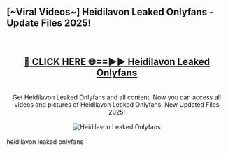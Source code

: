 <h2>[~Viral Videos~] Heidilavon Leaked Onlyfans - Update Files 2025!</h2>
<br>
<div align="center">
<h2><a href="https://betterlinks.top/A2PfLJ" rel="nofollow">🔴 CLICK HERE 🌐==►► Heidilavon Leaked Onlyfans</a></h2>
<br>
Get Heidilavon Leaked Onlyfans and all content. Now you can access all videos and pictures of Heidilavon Leaked Onlyfans. New Updated Files 2025!
<br>
<br>
<a href="https://betterlinks.top/A2PfLJ" rel="nofollow" data-target="animated-image.originalLink"><img src="https://i.ibb.co.com/WyWwxjT/player-gif2.gif" alt="Heidilavon Leaked Onlyfans" style="max-width: 100%; display: inline-block;" data-target="animated-image.originalImage"></a>
</div>
<br>
heidilavon leaked onlyfans